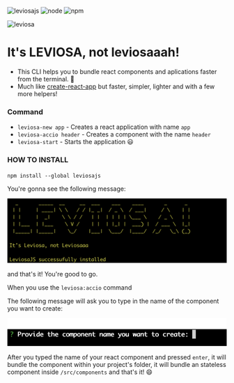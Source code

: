 ![leviosajs](https://img.shields.io/badge/leviosajs-1.1.31-yellowgreen) ![node](https://img.shields.io/badge/node-12.9.1-yellow) ![npm](https://img.shields.io/badge/npm-6.11.3-yellow)

![leviosa](https://pa1.narvii.com/6660/c238c33782e1318a08f7778b8890629121d458ac_hq.gif)
# It's LEVIOSA, not leviosaaah!

- This CLI helps you to bundle react components and aplications faster from the terminal. :rocket:
- Much like [create-react-app](https://github.com/facebook/create-react-app) but faster, simpler, lighter and with a few more helpers!

### Command

- `leviosa-new app` - Creates a react application with name `app`
- `leviosa-accio header` - Creates a component with the name `header`
- `leviosa-start` - Starts the application :smiley:

### HOW TO INSTALL

`npm install --global leviosajs`

You're gonna see the following message: 

![](./images/postinstallmessage.png)

and that's it! You're good to go.

When you use the `leviosa:accio` command

The following message will ask you to type in the name of the component you want to create:

![](./images/accioCli.png)

After you typed the name of your react component and pressed `enter`, it will bundle the component within your project's folder, it will bundle an stateless component 
inside `/src/components` and that's it! :smile: